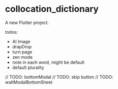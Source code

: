 # collocation_dictionary

A new Flutter project.

todos:
- AI Image
- drapDrop
- turn page
- zen mode
- note in each word, might be default
- default plurality


// TODO: bottomModal
// TODO: skip button
// TODO: waltModalBottomSheet
